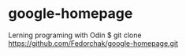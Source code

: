 # google-homepage
Lerning programing with Odin
$ git clone https://github.com/Fedorchak/google-homepage.git
